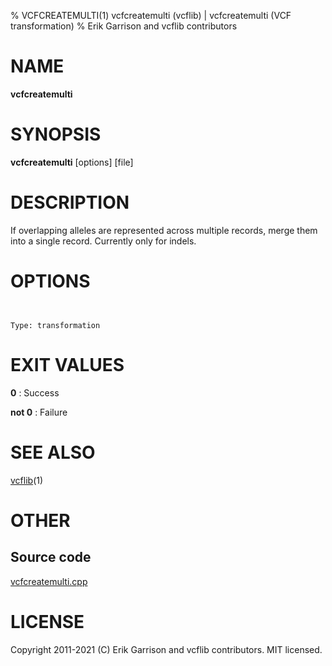 % VCFCREATEMULTI(1) vcfcreatemulti (vcflib) | vcfcreatemulti (VCF transformation)
% Erik Garrison and vcflib contributors

# NAME

**vcfcreatemulti**

# SYNOPSIS

**vcfcreatemulti** [options] [file]

# DESCRIPTION

If overlapping alleles are represented across multiple records, merge them into a single record. Currently only for indels.



# OPTIONS

```


Type: transformation

```





# EXIT VALUES

**0**
: Success

**not 0**
: Failure

# SEE ALSO



[vcflib](./vcflib.md)(1)



# OTHER

## Source code

[vcfcreatemulti.cpp](https://github.com/vcflib/vcflib/blob/master/src/vcfcreatemulti.cpp)

# LICENSE

Copyright 2011-2021 (C) Erik Garrison and vcflib contributors. MIT licensed.

<!--
  Created with ./scripts/bin2md.rb scripts/bin2md-template.erb
-->
